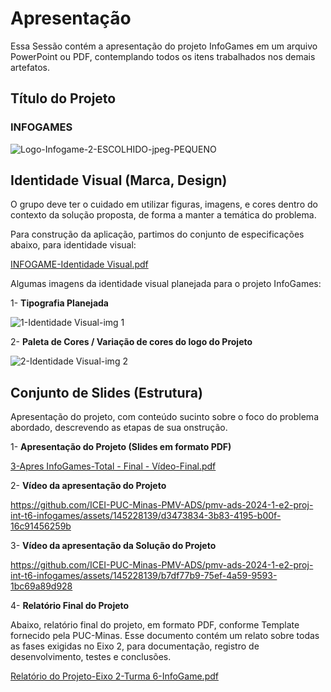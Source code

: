 # Apresentação

Essa Sessão contém a apresentação do projeto InfoGames em um arquivo PowerPoint ou PDF, contemplando todos os itens trabalhados nos demais artefatos.

## Título do Projeto

### INFOGAMES

![Logo-Infogame-2-ESCOLHIDO-jpeg-PEQUENO](https://github.com/ICEI-PUC-Minas-PMV-ADS/pmv-ads-2024-1-e2-proj-int-t6-infogames/assets/145228139/1a977cb9-9f52-4338-b29f-befc2a48522f)


## Identidade Visual (Marca, Design)

O grupo deve ter o cuidado em utilizar figuras, imagens, e cores dentro do contexto da solução proposta, de forma a manter a temática do problema.

Para construção da aplicação, partimos do conjunto de especificações abaixo, para identidade visual:

[INFOGAME-Identidade Visual.pdf](https://github.com/ICEI-PUC-Minas-PMV-ADS/pmv-ads-2024-1-e2-proj-int-t6-infogames/files/14842394/INFOGAME-Identidade.Visual.pdf)

Algumas imagens da identidade visual planejada para o projeto InfoGames:

1- __Tipografia Planejada__

![1-Identidade Visual-img 1](https://github.com/ICEI-PUC-Minas-PMV-ADS/pmv-ads-2024-1-e2-proj-int-t6-infogames/assets/145228139/5f620764-7b2c-4f6f-8ec5-2d8575bd5157)

2- __Paleta de Cores / Variação de cores do logo do Projeto__

![2-Identidade Visual-img 2](https://github.com/ICEI-PUC-Minas-PMV-ADS/pmv-ads-2024-1-e2-proj-int-t6-infogames/assets/145228139/97a94f2f-7dab-4b84-ac0b-400d7dbebb1d)



## Conjunto de Slides (Estrutura)

Apresentação do projeto, com conteúdo sucinto sobre o foco do problema abordado, descrevendo as etapas de sua onstrução.

1- __Apresentação do Projeto (Slides em formato PDF)__

[3-Apres InfoGames-Total - Final - Vídeo-Final.pdf](https://github.com/ICEI-PUC-Minas-PMV-ADS/pmv-ads-2024-1-e2-proj-int-t6-infogames/files/14951346/3-Apres.InfoGames-Total.-.Final.-.Video-Final.pdf)

2- __Vídeo da apresentação do Projeto__

https://github.com/ICEI-PUC-Minas-PMV-ADS/pmv-ads-2024-1-e2-proj-int-t6-infogames/assets/145228139/d3473834-3b83-4195-b00f-16c91456259b


3- __Vídeo da apresentação da Solução do Projeto__


https://github.com/ICEI-PUC-Minas-PMV-ADS/pmv-ads-2024-1-e2-proj-int-t6-infogames/assets/145228139/b7df77b9-75ef-4a59-9593-1bc69a89d928

4- __Relatório Final do Projeto__

Abaixo, relatório final do projeto, em formato PDF, conforme Template fornecido pela PUC-Minas. Esse documento contém um relato sobre todas as fases exigidas no Eixo 2, para documentação, registro de desenvolvimento, testes e conclusões.

[Relatório do Projeto-Eixo 2-Turma 6-InfoGame.pdf](https://github.com/user-attachments/files/15904322/Relatorio.do.Projeto-Eixo.2-Turma.6-InfoGame.pdf)

